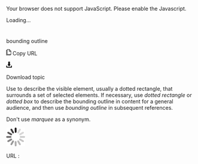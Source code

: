 Your browser does not support JavaScript. Please enable the Javascript.

Loading...

# 

bounding outline

![Copy URL](media/bounding-outline/Copy.png)
Copy URL

![Download](media/bounding-outline/Download.png)

Download topic

Use to describe the visible element, usually a dotted rectangle, that surrounds a set of selected elements. If necessary, use *dotted rectangle* or *dotted box* to describe the bounding outline in content for a general audience, and then use *bounding outline* in subsequent references. 

Don't use *marquee* as a synonym. 

![In progress](media/bounding-outline/activity-large.gif)

URL :
